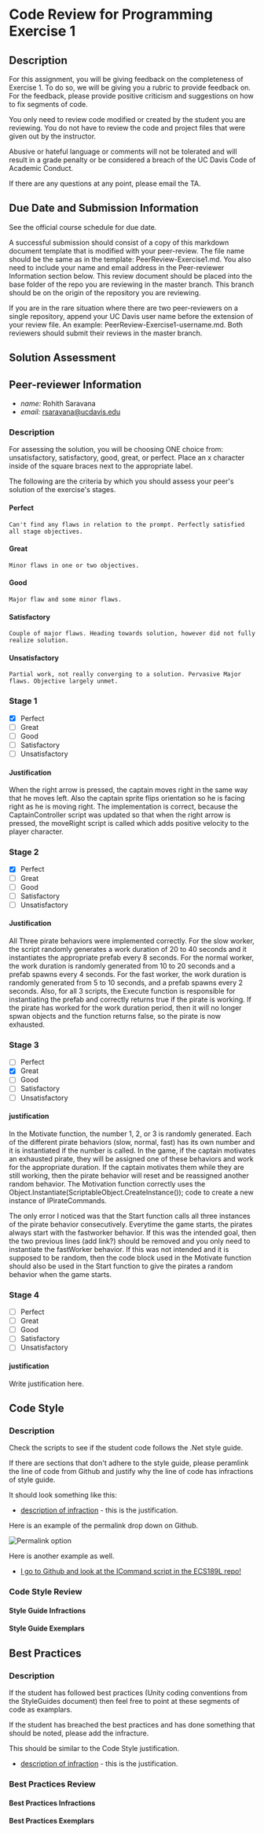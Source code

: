 # Code Review for Programming Exercise 1 #
## Description ##

For this assignment, you will be giving feedback on the completeness of Exercise 1.  To do so, we will be giving you a rubric to provide feedback on. For the feedback, please provide positive criticism and suggestions on how to fix segments of code.

You only need to review code modified or created by the student you are reviewing. You do not have to review the code and project files that were given out by the instructor.

Abusive or hateful language or comments will not be tolerated and will result in a grade penalty or be considered a breach of the UC Davis Code of Academic Conduct.

If there are any questions at any point, please email the TA.

## Due Date and Submission Information ##
See the official course schedule for due date.

A successful submission should consist of a copy of this markdown document template that is modified with your peer-review. The file name should be the same as in the template: PeerReview-Exercise1.md. You also need to include your name and email address in the Peer-reviewer Information section below. This review document should be placed into the base folder of the repo you are reviewing in the master branch. This branch should be on the origin of the repository you are reviewing.

If you are in the rare situation where there are two peer-reviewers on a single repository, append your UC Davis user name before the extension of your review file. An example: PeerReview-Exercise1-username.md. Both reviewers should submit their reviews in the master branch.  

## Solution Assessment ##

## Peer-reviewer Information

* *name:* Rohith Saravana 
* *email:* rsaravana@ucdavis.edu

### Description ###

For assessing the solution, you will be choosing ONE choice from: unsatisfactory, satisfactory, good, great, or perfect. Place an x character inside of the square braces next to the appropriate label.

The following are the criteria by which you should assess your peer's solution of the exercise's stages.

#### Perfect #### 
    Can't find any flaws in relation to the prompt. Perfectly satisfied all stage objectives.

#### Great ####
    Minor flaws in one or two objectives. 

#### Good #####
    Major flaw and some minor flaws.

#### Satisfactory ####
    Couple of major flaws. Heading towards solution, however did not fully realize solution.

#### Unsatisfactory ####
    Partial work, not really converging to a solution. Pervasive Major flaws. Objective largely unmet.


### Stage 1 ###

- [x] Perfect
- [ ] Great
- [ ] Good
- [ ] Satisfactory
- [ ] Unsatisfactory

#### Justification ##### 
When the right arrow is pressed, the captain moves right in the same way that he moves left. Also the captain sprite flips orientation so he is facing right as he is moving right. The implementation is correct, because the CaptainController script was updated so that when the right arrow is pressed, the moveRight script is called which adds positive velocity to the player character.

### Stage 2 ###

- [x] Perfect
- [ ] Great
- [ ] Good
- [ ] Satisfactory
- [ ] Unsatisfactory

#### Justification ##### 
All Three pirate behaviors were implemented correctly. For the slow worker, the script randomly generates a work duration of 20 to 40 seconds and it instantiates the appropriate prefab every 8 seconds. For the normal worker, the work duration is randomly generated from 10 to 20 seconds and a prefab spawns every 4 seconds. For the fast worker, the work duration is randomly generated from 5 to 10 seconds, and a prefab spawns every 2 seconds. Also, for all 3 scripts, the Execute function is responsible for instantiating the prefab and correctly returns true if the pirate is working. If the pirate has worked for the work duration period, then it will no longer spwan objects and the function returns false, so the pirate is now exhausted.

### Stage 3 ###

- [ ] Perfect
- [x] Great
- [ ] Good
- [ ] Satisfactory
- [ ] Unsatisfactory

#### justification ##### 
In the Motivate function, the number 1, 2, or 3 is randomly generated. Each of the different pirate behaviors (slow, normal, fast) has its own number and it is instantiated if the number is called. In the game, if the captain motivates an exhausted pirate, they will be assigned one of these behaviors and work for the appropriate duration. If the captain motivates them while they are still working, then the pirate behavior will reset and be reassigned another random behavior. The Motivation function correctly uses the Object.Instantiate(ScriptableObject.CreateInstance<SlowWorkPirateCommand>()); code to create a new instance of IPirateCommands.

The only error I noticed was that the Start function calls all three instances of the pirate behavior consecutively. Everytime the game starts, the pirates always start with the fastworker behavior. If this was the intended goal, then the two previous lines (add link?) should be removed and you only need to instantiate the fastWorker behavior. If this was not intended and it is supposed to be random, then the code block used in the Motivate function should also be used in the Start function to give the pirates a random behavior when the game starts.

### Stage 4 ###

- [ ] Perfect
- [ ] Great
- [ ] Good
- [ ] Satisfactory
- [ ] Unsatisfactory

#### justification ##### 
Write justification here.

## Code Style ##

### Description ###
Check the scripts to see if the student code follows the .Net style guide.

If there are sections that don't adhere to the style guide, please peramlink the line of code from Github and justify why the line of code has infractions of style guide.

It should look something like this:

* [description of infraction](https://github.com/dr-jam/ECS189L) - this is the justification.

Here is an example of the permalink drop down on Github.

![Permalink option](../images/permalink_example.png)

Here is another example as well.

* [I go to Github and look at the ICommand script in the ECS189L repo!](https://github.com/dr-jam/ECS189L/blob/1618376092e85ffd63d3af9d9dcc1f2078df2170/Projects/CommandPatternExample/Assets/Scripts/ICommand.cs#L5)

### Code Style Review ###

#### Style Guide Infractions ####

#### Style Guide Exemplars ####

## Best Practices ##

### Description ###

If the student has followed best practices (Unity coding conventions from the StyleGuides document) then feel free to point at these segments of code as examplars. 

If the student has breached the best practices and has done something that should be noted, please add the infracture.

This should be similar to the Code Style justification.

* [description of infraction](https://github.com/dr-jam/ECS189L) - this is the justification.

### Best Practices Review ###

#### Best Practices Infractions ####

#### Best Practices Exemplars ####
